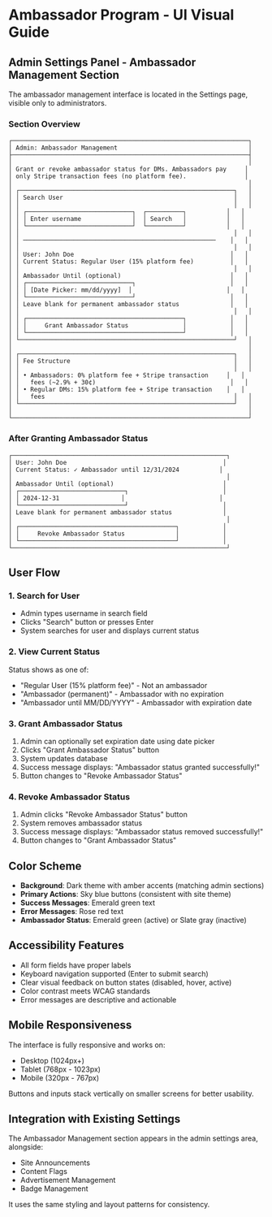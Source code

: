 # Ambassador Program - UI Visual Guide

## Admin Settings Panel - Ambassador Management Section

The ambassador management interface is located in the Settings page, visible only to administrators.

### Section Overview

```
┌─────────────────────────────────────────────────────────────────┐
│ Admin: Ambassador Management                                    │
├─────────────────────────────────────────────────────────────────┤
│                                                                 │
│ Grant or revoke ambassador status for DMs. Ambassadors pay     │
│ only Stripe transaction fees (no platform fee).                │
│                                                                 │
│ ┌───────────────────────────────────────────────────────────┐   │
│ │ Search User                                               │   │
│ │                                                           │   │
│ │ ┌─────────────────────────────┐  ┌──────────┐           │   │
│ │ │ Enter username              │  │ Search   │           │   │
│ │ └─────────────────────────────┘  └──────────┘           │   │
│ │                                                           │   │
│ │ ─────────────────────────────────────────────────────    │   │
│ │                                                           │   │
│ │ User: John Doe                                           │   │
│ │ Current Status: Regular User (15% platform fee)          │   │
│ │                                                           │   │
│ │ Ambassador Until (optional)                              │   │
│ │ ┌─────────────────────────────┐                          │   │
│ │ │ [Date Picker: mm/dd/yyyy]  │                          │   │
│ │ └─────────────────────────────┘                          │   │
│ │ Leave blank for permanent ambassador status              │   │
│ │                                                           │   │
│ │ ┌───────────────────────────────────────────┐            │   │
│ │ │     Grant Ambassador Status               │            │   │
│ │ └───────────────────────────────────────────┘            │   │
│ └───────────────────────────────────────────────────────────┘   │
│                                                                 │
│ ┌───────────────────────────────────────────────────────────┐   │
│ │ Fee Structure                                             │   │
│ │                                                           │   │
│ │ • Ambassadors: 0% platform fee + Stripe transaction     │   │
│ │   fees (~2.9% + 30¢)                                     │   │
│ │ • Regular DMs: 15% platform fee + Stripe transaction    │   │
│ │   fees                                                    │   │
│ └───────────────────────────────────────────────────────────┘   │
│                                                                 │
└─────────────────────────────────────────────────────────────────┘
```

### After Granting Ambassador Status

```
┌───────────────────────────────────────────────────────────┐
│ User: John Doe                                           │
│ Current Status: ✓ Ambassador until 12/31/2024           │
│                                                           │
│ Ambassador Until (optional)                              │
│ ┌─────────────────────────────┐                          │
│ │ 2024-12-31                 │                          │
│ └─────────────────────────────┘                          │
│ Leave blank for permanent ambassador status              │
│                                                           │
│ ┌───────────────────────────────────────────┐            │
│ │     Revoke Ambassador Status              │            │
│ └───────────────────────────────────────────┘            │
└───────────────────────────────────────────────────────────┘
```

## User Flow

### 1. Search for User
- Admin types username in search field
- Clicks "Search" button or presses Enter
- System searches for user and displays current status

### 2. View Current Status
Status shows as one of:
- "Regular User (15% platform fee)" - Not an ambassador
- "Ambassador (permanent)" - Ambassador with no expiration
- "Ambassador until MM/DD/YYYY" - Ambassador with expiration date

### 3. Grant Ambassador Status
1. Admin can optionally set expiration date using date picker
2. Clicks "Grant Ambassador Status" button
3. System updates database
4. Success message displays: "Ambassador status granted successfully!"
5. Button changes to "Revoke Ambassador Status"

### 4. Revoke Ambassador Status
1. Admin clicks "Revoke Ambassador Status" button
2. System removes ambassador status
3. Success message displays: "Ambassador status removed successfully!"
4. Button changes to "Grant Ambassador Status"

## Color Scheme

- **Background**: Dark theme with amber accents (matching admin sections)
- **Primary Actions**: Sky blue buttons (consistent with site theme)
- **Success Messages**: Emerald green text
- **Error Messages**: Rose red text
- **Ambassador Status**: Emerald green (active) or Slate gray (inactive)

## Accessibility Features

- All form fields have proper labels
- Keyboard navigation supported (Enter to submit search)
- Clear visual feedback on button states (disabled, hover, active)
- Color contrast meets WCAG standards
- Error messages are descriptive and actionable

## Mobile Responsiveness

The interface is fully responsive and works on:
- Desktop (1024px+)
- Tablet (768px - 1023px)
- Mobile (320px - 767px)

Buttons and inputs stack vertically on smaller screens for better usability.

## Integration with Existing Settings

The Ambassador Management section appears in the admin settings area, alongside:
- Site Announcements
- Content Flags
- Advertisement Management
- Badge Management

It uses the same styling and layout patterns for consistency.
